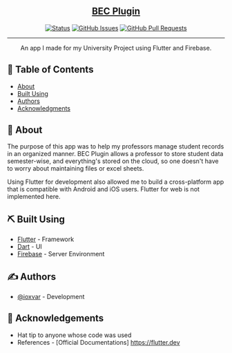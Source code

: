 <p align="center">
  <a href="" rel="noopener">
 </p>

<h2 align="center">BEC Plugin</h2>

<div align="center">

[![Status](https://img.shields.io/badge/status-active-success.svg)]()
[![GitHub Issues](https://img.shields.io/github/issues/kylelobo/The-Documentation-Compendium.svg)](https://github.com/ioxvar/BEC-plugin/issues)
[![GitHub Pull Requests](https://img.shields.io/github/issues-pr/kylelobo/The-Documentation-Compendium.svg)](https://github.com/ioxvar/BEC-plugin/pulls)

</div>

---

<p align="center"> An app I made for my University Project using Flutter and Firebase.
    <br> 
</p>

## 📝 Table of Contents

- [About](#about)
- [Built Using](#built_using)
- [Authors](#authors)
- [Acknowledgments](#acknowledgement)

## 🧐 About <a name = "about"></a>


The purpose of this app was to help my professors manage student records in an organized manner. BEC Plugin allows a professor to store student data semester-wise, and everything's stored on the cloud, so one doesn't have to worry about maintaining files or excel sheets.

Using Flutter for development also allowed me to build a cross-platform app that is compatible with Android and iOS users. Flutter for web is not implemented here.



## ⛏️ Built Using <a name = "built_using"></a>

- [Flutter](https://flutter.dev) - Framework
- [Dart](https://dart.dev) -  UI
- [Firebase](https://firebase.google.com) - Server Environment

## ✍️ Authors <a name = "authors"></a>

- [@ioxvar](https://github.com/ioxvar) - Development

## 🎉 Acknowledgements <a name = "acknowledgement"></a>

- Hat tip to anyone whose code was used
- References - [Official Documentations] https://flutter.dev 
